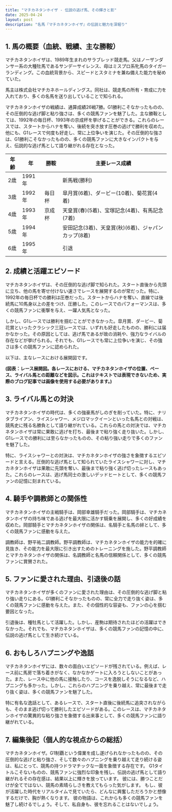 ```yaml
---
title: "マチカネタンホイザ - 伝説の逃げ馬、その輝きと影"
date: 2025-04-24
layout: post
description: "名馬『マチカネタンホイザ』の伝説と魅力を深堀り"
---
```


## 1. 馬の概要（血統、戦績、主な勝鞍）

マチカネタンホイザは、1989年生まれのサラブレッド競走馬。父はノーザンダンサー系の大種牡馬であるサンデーサイレンス、母はミスプロ系牝馬のタイガーランディング。この血統背景から、スピードとスタミナを兼ね備えた能力を秘めていた。

馬主は株式会社マチカネホールディングス。同社は、競走馬の所有・育成に力を入れており、多くの名馬を送り出していることで知られる。

マチカネタンホイザの戦績は、通算成績26戦7勝。G1勝利こそなかったものの、その圧倒的な逃げ脚と粘り強さは、多くの競馬ファンを魅了した。主な勝鞍としては、1992年の毎日杯、1993年の京成杯を挙げることができる。これらのレースでは、スタートからハナを奪い、後続を突き放す圧巻の逃げで勝利を収めた。他にも、G1レースで何度も好走し、常に上位争いを演じた。その圧倒的な強さは、G1勝利こそなかったものの、多くの競馬ファンに大きなインパクトを与え、伝説的な逃げ馬として語り継がれる存在となった。

| 年齢 | 年 | 勝鞍 | 主要レース成績 |
|---|---|---|---|
| 2歳 | 1991年 |  |  新馬戦(勝利) |
| 3歳 | 1992年 | 毎日杯 |  皐月賞(6着)、ダービー(10着)、菊花賞(4着) |
| 4歳 | 1993年 | 京成杯 |  天皇賞(春)(5着)、宝塚記念(4着)、有馬記念(7着) |
| 5歳 | 1994年 |  |  安田記念(3着)、天皇賞(秋)(6着)、ジャパンカップ(8着) |
| 6歳 | 1995年 |  |  引退 |


## 2. 成績と活躍エピソード

マチカネタンホイザは、その圧倒的な逃げ脚で知られた。スタート直後から先頭に立ち、他の馬を寄せ付けない速さでレースを展開するのが常だった。特に、1992年の毎日杯での勝利は圧巻だった。スタートからハナを奪い、直線では後続馬に10馬身以上の差をつけ、圧勝した。このレースでのパフォーマンスは、多くの競馬ファンに衝撃を与え、一躍人気馬となった。

しかし、G1レースでは勝利を掴むことができなかった。皐月賞、ダービー、菊花賞といったクラシック三冠レースでは、いずれも好走したものの、勝利には届かなかった。その原因としては、逃げ馬であるが故の消耗や、強力なライバルの存在などが挙げられる。それでも、G1レースでも常に上位争いを演じ、その強さは多くの競馬ファンに認められた。

以下は、主なレースにおける展開図です。

**(図表：レース展開図。各レースにおける、マチカネタンホイザの位置、ペース、ライバル馬との距離などを図示。これはテキストでは表現できないため、実際のブログ記事では画像を使用する必要があります。)**


## 3. ライバル馬との対決

マチカネタンホイザの時代は、多くの強豪馬がしのぎを削っていた。特に、ナリタブライアン、ライスシャワー、メジロマックイーンといった名馬との対戦は、競馬史に残る名勝負として語り継がれている。これらの馬との対決では、マチカネタンホイザは常に果敢に逃げを打ち、最後まで粘り強く走り抜いた。しかし、G1レースでの勝利には至らなかったものの、その粘り強い走りで多くのファンを魅了した。

特に、ライスシャワーとの対決は、マチカネタンホイザの強さを象徴するエピソードと言える。圧倒的な逃げ馬として知られていたライスシャワーに対し、マチカネタンホイザは果敢に先頭を奪い、最後まで粘り強く逃げ切ったレースもあった。これらのレースは、逃げ馬同士の激しいデッドヒートとして、多くの競馬ファンの記憶に刻まれている。


## 4. 騎手や調教師との関係性

マチカネタンホイザの主戦騎手は、岡部幸雄騎手だった。岡部騎手は、マチカネタンホイザの持ち味である逃げを最大限に活かす騎乗を展開し、多くの好成績を収めた。岡部騎手とマチカネタンホイザの関係は、名騎手と名馬の絆として、多くの競馬ファンに感動を与えた。

調教師は、野平祐二調教師。野平調教師は、マチカネタンホイザの能力を的確に見抜き、その能力を最大限に引き出すためのトレーニングを施した。野平調教師とマチカネタンホイザの関係は、名調教師と名馬の信頼関係として、多くの競馬ファンに賞賛された。


## 5. ファンに愛された理由、引退後の話

マチカネタンホイザが多くのファンに愛された理由は、その圧倒的な逃げ脚と粘り強い走りにある。G1勝利こそなかったものの、常に全力で走り抜く姿は、多くの競馬ファンに感動を与えた。また、その個性的な容姿も、ファンの心を掴む要因となった。

引退後は、種牡馬として活躍した。しかし、産駒は期待されたほどの活躍はできなかった。それでも、マチカネタンホイザは、多くの競馬ファンの記憶の中に、伝説の逃げ馬として生き続けている。


## 6. おもしろハプニングや逸話

マチカネタンホイザには、数々の面白いエピソードが残されている。例えば、レース前に馬房で落ち着きがなく、なかなかゲートに入ろうとしないことがあった。また、レース中に他の馬に接触したり、コースを逸脱しそうになるなど、ハプニングも多かった。しかし、これらのハプニングを乗り越え、常に最後まで走り抜く姿は、多くの競馬ファンを魅了した。

特に有名な逸話として、あるレースで、スタート直後に後続馬に追突されながらも、そのまま逃げ切って勝利したエピソードがある。このレースは、マチカネタンホイザの驚異的な粘り強さを象徴する出来事として、多くの競馬ファンに語り継がれている。


## 7. 編集後記（個人的な視点からの総括）

マチカネタンホイザ。G1制覇という偉業を成し遂げられなかったものの、その圧倒的な逃げと粘り強さ、そして数々のハプニングを乗り越えて走り続ける姿は、私にとって、競馬の持つドラマチックな一面を象徴する存在です。  G1タイトルこそないものの、競馬ファンに強烈な印象を残し、伝説の逃げ馬として語り継がれるその存在感は、結果以上に輝きを放っています。  彼には、勝つことだけが全てではない、競馬の素晴らしさを教えてもらった気がします。  もし、彼が活躍した時代をリアルタイムで見ていたら、どんなに興奮しただろうかと想像するだけで、胸が熱くなります。  彼の物語は、これからも多くの競馬ファンを魅了し続けるでしょう。そして、私自身も、彼を忘れることはないでしょう。
